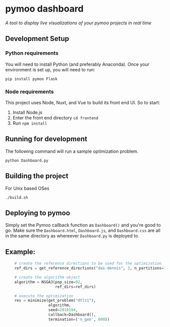 # pymoo dashboard

_A tool to display live visualizations of your pymoo projects in real time_

## Development Setup

### Python requirements
You will need to install Python (and preferably Anaconda). Once your environment is set up, you will need to run:

```shell
pip install pymoo Flask 
```

### Node requirements
This project uses Node, Nuxt, and Vue to build its front end UI. So to start: 
1. Install Node.js
2. Enter the front end directory `cd frontend`
3. Run `npm install`

## Running for development

The following command will run a sample optimization problem.
```
python Dashboard.py
```


## Building the project
For Unix based OSes
```
./build.sh
```


## Deploying to pymoo

Simply set the Pymoo callback function as `Dashboard()` and you're good to go. 
Make sure the `Dashboard.html`, `Dashboard.js`, and `Dashboard.css` are all in the 
same directory as whereever `Dashboard.py` is deployed to.

## Example: 
```python         
    # create the reference directions to be used for the optimization
    ref_dirs = get_reference_directions("das-dennis", 3, n_partitions=12)

    # create the algorithm object
    algorithm = NSGA3(pop_size=92,
                      ref_dirs=ref_dirs)

    # execute the optimization
    res = minimize(get_problem("dtlz1"),
                   algorithm,
                   seed=2018194,
                   callback=Dashboard(),
                   termination=('n_gen', 600))
```

